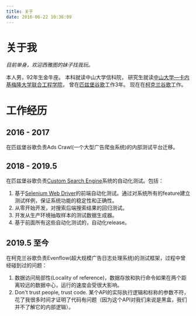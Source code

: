```yaml
---
title: 关于
date: 2016-06-22 10:36:09
---
```


# 关于我

*目前单身，欢迎西雅图的妹子找我玩。*

本人男，92年生金牛座。
本科就读中山大学信科院，
研究生就读[中山大学—卡内基梅隆大学联合工程学院](http://jie.sysu.edu.cn)，
曾在[匹兹堡谷歌](https://about.google/locations/?region=north-america&office=pittsburgh)工作3年。
现在在[柯克兰谷歌](https://about.google/locations/?region=north-america&office=kirkland)工作。

# 工作经历

## 2016 - 2017

在匹兹堡谷歌负责Ads Crawl(一个大型广告爬虫系统)的内部测试平台迁移。

## 2018 - 2019.5

在匹兹堡谷歌负责[Custom Search Engine](https://developers.google.com/custom-search)系统的自动化测试。包括：
1.  基于[Selenium Web Driver](https://www.selenium.dev/)的前端自动化测试。通过对系统所有的feature建立测试样例，保证系统功能的稳定性和正确性。
2.  从零开始开发，对搜索后端搜索结果的回归测试。
3.  开发从生产环境抽取样本的测试数据生成器。
4.  基于前面所有这些自动化测试的，自动化release。

## 2019.5 至今

在柯克兰谷歌负责Evenflow(超大规模广告日志处理系统)的测试框架，过程中曾经碰到过的问题：

1.  数据访问局部性(Locality of reference)，数据存放和执行命令如果在两个距离较远的数据中心，运行的速度会受很大影响。
2.  Don't trust people, trust code. 某个API的实际执行逻辑和标称的参数不符，花了我很多时间才证明了代码有问题（因为这个API对我们来说是黑盒，我们并不了解它的内部逻辑）。
